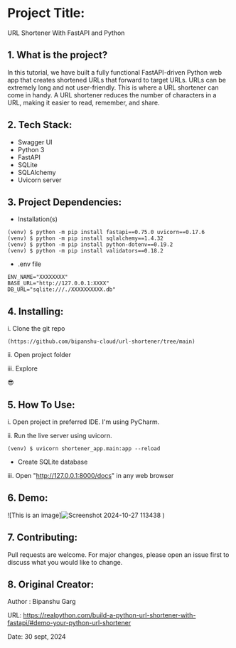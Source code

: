 
# Project Title:

URL Shortener With FastAPI and Python


## 1. What is the project?

In this tutorial, we have built a fully functional FastAPI-driven Python web app that creates shortened URLs that forward to target URLs. URLs can be extremely long and not user-friendly. This is where a URL shortener can come in handy. A URL shortener reduces the number of characters in a URL, making it easier to read, remember, and share.


## 2. Tech Stack:

- Swagger UI
- Python 3
- FastAPI
- SQLite
- SQLAlchemy
- Uvicorn server

## 3. Project Dependencies:

 - Installation(s)
```
(venv) $ python -m pip install fastapi==0.75.0 uvicorn==0.17.6
(venv) $ python -m pip install sqlalchemy==1.4.32
(venv) $ python -m pip install python-dotenv==0.19.2
(venv) $ python -m pip install validators==0.18.2
```

- .env file

```
ENV_NAME="XXXXXXXX"
BASE_URL="http://127.0.0.1:XXXX"
DB_URL="sqlite:///./XXXXXXXXXX.db"
```


## 4. Installing:

i. Clone the git repo

```
(https://github.com/bipanshu-cloud/url-shortener/tree/main)
```

ii. Open project folder

iii. Explore

😎


## 5. How To Use:

i. Open project in preferred IDE. I'm using PyCharm.

ii. Run the live server using uvicorn.

```commandline
(venv) $ uvicorn shortener_app.main:app --reload
```

- Create SQLite database


iii. Open "http://127.0.0.1:8000/docs" in any web browser


## 6. Demo:

![This is an image]![Screenshot 2024-10-27 113438](https://github.com/user-attachments/assets/b2c0db3a-e236-4fb1-86b8-59fb20def0b2)
)


## 7. Contributing:

Pull requests are welcome. For major changes, please open an issue first to discuss what you would like to change.


## 8. Original Creator:

Author : Bipanshu Garg

URL: https://realpython.com/build-a-python-url-shortener-with-fastapi/#demo-your-python-url-shortener

Date: 30 sept, 2024
